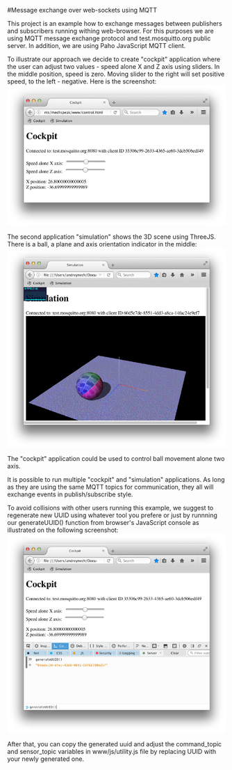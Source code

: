 #Message exchange over web-sockets using MQTT

This project is an example how to exchange messages between publishers and subscribers running withing web-browser. For this purposes we are using MQTT message exchange protocol and test.mosquitto.org public server. In addition, we are using Paho JavaScript MQTT client.

To illustrate our approach we decide to create "cockpit" application where the user can adjust two values - speed alone X and Z axis using sliders. In the middle position, speed is zero. Moving slider to the right will set positive speed, to the left - negative. Here is the screenshot:
![alt cockpit](https://github.com/veter-team/mechspeak/blob/master/images/cockpit.png)

The second application "simulation" shows the 3D scene using ThreeJS. There is a ball, a plane and axis orientation indicator in the middle:
![alt simulation](https://github.com/veter-team/mechspeak/blob/master/images/simulation.png)

The "cockpit" application could be used to control ball movement alone two axis.

It is possible to run multiple "cockpit" and "simulation" applications. As long as they are using the same MQTT topics for communication, they all will exchange events in publish/subscribe style.

To avoid collisions with other users running this example, we suggest to regenerate new UUID using whatever tool you prefere or just by runnning our generateUUID() function from browser's JavaScript console as illustrated on the following screenshot:
![alt generateuuid](https://github.com/veter-team/mechspeak/blob/master/images/generateuuid.png)

After that, you can copy the generated uuid and adjust the command_topic and sensor_topic variables in www/js/utility.js file by replacing UUID with your newly generated one.
